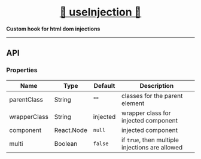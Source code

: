 <div>
  <h1 align="center">
    <a href="https://react-injection.vercel.app">
        👾 useInjection 👾
    </a>
  </h1>
  <strong>
    Custom hook for html dom injections
  </strong>
</div>

<hr />

## API

### Properties

| Name         | Type       | Default  | Description                                     |
| ------------ | ---------- | -------- | ----------------------------------------------- |
| parentClass  | String     | ""       | сlasses for the parent element                  |
| wrapperClass | String     | injected | wrapper class for injected component            |
| component    | React.Node | `null`   | injected component                              |
| multi        | Boolean    | `false`  | if `true`, then multiple injections are allowed |
